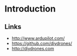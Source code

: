 # Introduction

## Links

- http://www.ardupilot.com/
- https://github.com/diydrones/
- http://diydrones.com